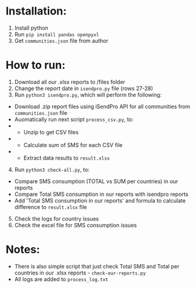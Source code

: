 # Installation:
1. Install python
2. Run ```pip install pandas openpyxl```
3. Get ```communities.json``` file from author

# How to run:
1. Download all our .xlsx reports to /files folder
2. Change the report date in ```isendpro.py``` file (rows 27-28)
3. Run ```python3 isendpro.py```, which will perform the following:
- Download .zip report files using iSendPro API for all communities from ```communities.json``` file
- Auomatically run next script ```process_csv.py```, to:
- - Unzip to get CSV files
- - Calculate sum of SMS for each CSV file
- - Extract data results to ```result.xlsx```
4. Run ```python3 check-all.py```, to:
- Compare SMS consumption (TOTAL vs SUM per countries) in our reports
- Compare Total SMS consumption in our reports with isendpro reports
- Add 'Total SMS consumption in our reports' and formula to calculate difference to ```result.xlsx``` file
5. Check the logs for country issues
6. Check the excel file for SMS consumption issues

# Notes:
- There is also simple script that just check Total SMS and Total per countries in our .xlsx reports - ```check-our-reports.py```
- All logs are added to ```process_log.txt```